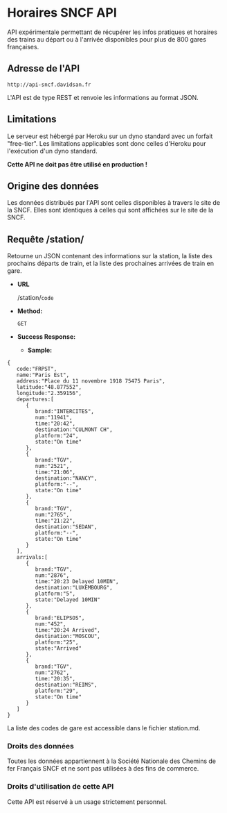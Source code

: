 # Horaires SNCF API



API expérimentale permettant de récupérer les infos pratiques et horaires des trains au départ ou à l'arrivée disponibles pour plus de 800 gares françaises.

## Adresse de l'API
```
http://api-sncf.davidsan.fr
```

L'API est de type REST et renvoie les informations au format JSON.

## Limitations
Le serveur est hébergé par Heroku sur un dyno standard avec un forfait "free-tier".
Les limitations applicables sont donc celles d'Heroku pour l'exécution d'un dyno standard. 

**Cette API ne doit pas être utilisé en production !**

## Origine des données
Les données distribués par l'API sont celles disponibles à travers le site de la SNCF. Elles sont identiques à celles qui sont affichées sur le site de la SNCF.

## Requête /station/

  Retourne un JSON contenant des informations sur la station, la liste des prochains départs de train, et la liste des prochaines arrivées de train en gare.

* **URL**

  /station/`code`

* **Method:**

  `GET`

* **Success Response:**

  * **Sample:** 
  
```
{
   code:"FRPST",
   name:"Paris Est",
   address:"Place du 11 novembre 1918 75475 Paris",
   latitude:"48.877552",
   longitude:"2.359156",
   departures:[
      {
         brand:"INTERCITES",
         num:"11941",
         time:"20:42",
         destination:"CULMONT CH",
         platform:"24",
         state:"On time"
      },
      {
         brand:"TGV",
         num:"2521",
         time:"21:06",
         destination:"NANCY",
         platform:"--",
         state:"On time"
      },
      {
         brand:"TGV",
         num:"2765",
         time:"21:22",
         destination:"SEDAN",
         platform:"--",
         state:"On time"
      }
   ],
   arrivals:[
      {
         brand:"TGV",
         num:"2876",
         time:"20:23 Delayed 10MIN",
         destination:"LUXEMBOURG",
         platform:"5",
         state:"Delayed 10MIN"
      },
      {
         brand:"ELIPSOS",
         num:"452",
         time:"20:24 Arrived",
         destination:"MOSCOU",
         platform:"25",
         state:"Arrived"
      },
      {
         brand:"TGV",
         num:"2762",
         time:"20:35",
         destination:"REIMS",
         platform:"29",
         state:"On time"
      }
   ]
}
``` 
La liste des codes de gare est accessible dans le fichier station.md.

### Droits des données

Toutes les données appartiennent à la Société Nationale des Chemins de fer Français SNCF et ne sont pas utilisées à des fins de commerce.

### Droits d'utilisation de cette API

Cette API est réservé à un usage strictement personnel.

